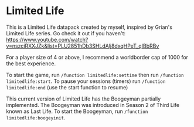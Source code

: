 # Limited Life
This is a Limited Life datapack created by myself, inspired by Grian's Limited Life series. 
Go check it out if you haven't: https://www.youtube.com/watch?v=nszciRXXJZk&list=PLU2851hDb3SHLdAlj8dxqHPeT_qIBbRBv

For a player size of 4 or above, I recommend a worldborder cap of 1000 for the best experience.

To start the game, run `/function limitedlife:settime` then run `/function limitedlife:start`.
To pause your sessions (timers) run `/function limitedlife:end` (use the start function to resume)

This current version of Limited Life has the Boogeyman partially implemented. The Boogeyman was introduced in Season 2 of Third Life known as Last Life.
To start the Boogeyman, run `/function limitedlife:boogeyinit`.
